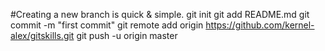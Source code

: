 #Creating a new branch is quick & simple.
git init
git add README.md
git commit -m "first commit"
git remote add origin https://github.com/kernel-alex/gitskills.git
git push -u origin master
